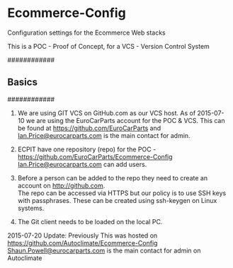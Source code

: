 # Ecommerce-Config
Configuration settings for the Ecommerce Web stacks

This is a POC - Proof of Concept, for a VCS - Version Control System

############
## Basics ## 
############

1) We are using GIT VCS on GitHub.com as our VCS host.  As of 2015-07-10 we are using the EuroCarParts account for the POC &
   VCS. This can be found at https://github.com/EuroCarParts and Ian.Price@eurocarparts.com is the main contact for admin.

2) ECPIT have one repository (repo) for the POC - https://github.com/EuroCarParts/Ecommerce-Config
   Ian.Price@eurocarparts.com can add users.
   
3) Before a person can be added to the repo they need to create an account on http://github.com.  
   The repo can be accessed via HTTPS but our policy is to use SSH keys with passphrases. These can be created using ssh-keygen
   on Linux systems. 

4) The Git client needs to be loaded on the local PC.  

2015-07-20 Update:
Previously This was hosted on https://github.com/Autoclimate/Ecommerce-Config 
Shaun.Powell@eurocarparts.com is the main contact for admin on Autoclimate
